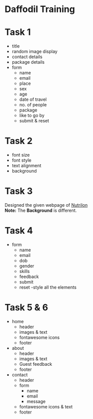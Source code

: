 # Daffodil Training

# Task 1 
- title
- random image display
- contact details
- package details
- form
    - name
    - email
    - place
    - sex
    - age
    - date of travel
    - no. of people
    - package
    - like to go by
    - submit & reset

# Task 2
- font size
- font style
- text alignment
- background

# Task 3
Designed the given webpage of [Nutrilon](https://drive.google.com/drive/folders/1bsZ-FOuvSxl68Ljjo3w9VXNnlXZnB8bf)<br>
**Note:** The **Background** is different.

# Task 4
- form
    - name
    - email
    - dob
    - gender
    - skills
    - feedback
    - submit
    - reset
-style all the elements

# Task 5 & 6
- home
    - header
    - images & text
    - fontawesome icons
    - footer
- about
    - header
    - images & text
    - Guest feedback
    - footer
- contact
    - header
    - form
        - name
        - email
        - message
    - fontawesome icons & text
    - footer